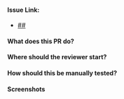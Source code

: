 <!-- PR Title Format: `[##] (feature|bugfix) : <Short Description>` -->

#### Issue Link:
<!-- Link to Github Issue -->
- [##](https://github.com/sotoyjuan/portfolio/issues/##)

#### What does this PR do?
<!-- Briefly synthesize the feature or bug. -->

#### Where should the reviewer start?
<!-- List of file paths where the reviewer should start to review the code additions or subtractions.  -->

#### How should this be manually tested?
<!-- List the steps to reproduce. -->

#### Screenshots
<!-- Before and after screenshots of the feature/bug, if available. -->
